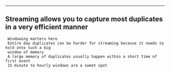 ___
Streaming allows you to capture most duplicates in a very efficient manner
  -
     Windowing matters here
     Entire day duplicates can be harder for streaming because it needs to hold onto such a big
     window of memory
     A large memory of duplicates usually happen within a short time of first event
     15 minute to hourly windows are a sweet spot
